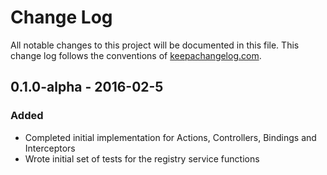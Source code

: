 # Change Log
All notable changes to this project will be documented in this file. This change log follows the conventions of [keepachangelog.com](http://keepachangelog.com/).

[//]: # (## [Unreleased][unreleased])
[//]: # (### Changed)
[//]: # (- Add a new arity to `make-widget-async` to provide a different widget shape.)

## 0.1.0-alpha - 2016-02-5
### Added
- Completed initial implementation for Actions, Controllers, Bindings and Interceptors
- Wrote initial set of tests for the registry service functions

[unreleased]: https://github.com/your-name/conskit/compare/0.1.1...HEAD
[0.1.1]: https://github.com/your-name/conskit/compare/0.1.0...0.1.1
